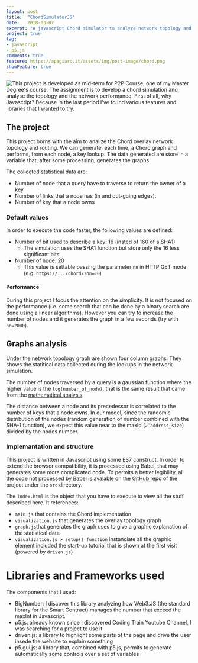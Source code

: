 ```yaml
---
layout: post
title:  "ChordSimulatorJS"
date:   2018-03-07
excerpt: "A javascript Chord simulator to analyze network topology and performance."
project: true
tag:
- javascript
- p5.js
comments: true
feature: https://apagiaro.it/assets/img/post-image/chord.png
showFeature: true
---
```

<img src="{{ site.url }}/assets/img/post-image/chord.png" style="float:left"/>
This project is developed as mid-term for P2P Course, one of my Master Degree's course. The assignment is to develop a chord simulation and analyse the topology and the network performance.
First of all, why Javascript? Because in the last period I've found various features and libraries that I wanted to try. 

## The project

This project borns with the aim to analize the Chord overlay network topology and routing. We can generate, each time, a Chord graph and performs, from each node, a key lookup. The data generated are store in a variable that, after some processing, generates the graphs.

The collected statistical data are:
 - Number of node that a query have to traverse to return the owner of a key
 - Number of links that a node has (in and out-going edges).
 - Number of key that a node owns

### Default values
In order to execute the code faster, the following values are defined:
 - Number of bit used to describe a key: 16 (insted of 160 of a SHA1)
    - The simulation uses the SHA1 function but store only the 16 less significant bits
 - Number of node: 20 
    - This value is settable passing the parameter `nn` in HTTP GET mode (e.g. `https://.../chord/?nn=10`)

#### Performance
During this project I focus the attention on the simplicity. It is not focused on the performance (i.e. some search that can be done by a binary search are done using a linear algorithms). However you can try to increase the number of nodes and it generates the graph in a few seconds (try with `nn=2000`).

## Graphs analysis

Under the network topology graph are shown four column graphs. They shows the statitical data collected during the lookups in the network simulation.

The number of nodes traversed by a query is a gaussian function where the higher value is the `log(number_of_node)`, that is the same result that came from the [mathematical analysis](https://en.wikipedia.org/wiki/Chord_\(peer-to-peer\)#Proof_sketches).

The distance between a node and its precedessor is correlated to the number of keys that a node owns. In our model, since the randomic distribution of the nodes (random generation of number combined with the SHA-1 function), we expect this value near to the maxId (`2^address_size`) divided by the nodes number.


### Implemantation and structure
This project is written in Javascript using some ES7 construct. In order to extend the browser compatibility, it is processed using Babel, that may generates some more complicated code. To permits a better legibility, all the code not processed by Babel is avaiable on the [GitHub repo](https://github.com/alessandro308/ChordSimulationJS/) of the project under the `src` directory.

The `index.html` is the object that you have to execute to view all the stuff described here. It references:
 - `main.js` that contains the Chord implementation
 - `visualization.js` that generates the overlay topology graph
 - `graph.js`that generates the graph uses to give a graphic explanation of the statistical data
 - `visualization.js > setup() function` instanciate all the graphic element included the start-up tutorial that is shown at the first visit (powered by `driven.js`)

# Libraries and Frameworks used

The components that I used:
 - BigNumber: I discover this library analyzing how Web3.JS (the standard library for the Smart Contract) manages the number that exceed the maxInt in Javascript.
 - p5.js: already known since I discovered Coding Train Youtube Channel, I was searching for a project to use it
 - driven.js: a library to highlight some parts of the page and drive the user insede the website to explain something 
 - p5.gui.js: a library that, combined with p5.js, permits to generate automatically some controls over a set of variables

